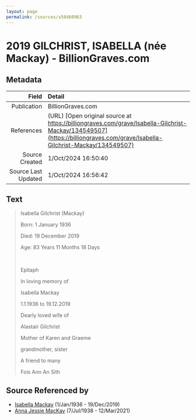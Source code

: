 ```yaml
---
layout: page
permalink: /sources/s58460963
---
```


# 2019 GILCHRIST, ISABELLA (née Mackay) - BillionGraves.com

## Metadata

Field | Detail
---:|:---
Publication | BillionGraves.com
References | (URL) [Open original source at https://billiongraves.com/grave/Isabella-Gilchrist-Mackay/134549507](https://billiongraves.com/grave/Isabella-Gilchrist-Mackay/134549507)
Source Created | 1/Oct/2024 16:50:40
Source Last Updated | 1/Oct/2024 16:56:42

## Text

> Isabella Gilchrist (Mackay)
>
> Born: 1 January 1936
>
> Died: 19 December 2019
>
> Age: 83 Years 11 Months 18 Days
>
> <br/>
>
> Epitaph
>
> In loving memory of
>
> Isabella Mackay
>
> 1.1.1936 to 19.12.2019
>
> Dearly loved wife of
>
> Alastair Gilchrist
>
> Mother of Karen and Graeme
>
> grandmother, sister
>
> A friend to many
>
> Fois Ann An Sith
>

## Source Referenced by

* [Isabella Mackay](../people/@25303611@-isabella-mackay-b1936-1-1-d2019-12-19.md) (1/Jan/1936 - 19/Dec/2019)
* [Anna Jessie MacKay](../people/@41265374@-anna-jessie-mackay-b1938-7-7-d2021-3-12.md) (7/Jul/1938 - 12/Mar/2021)

